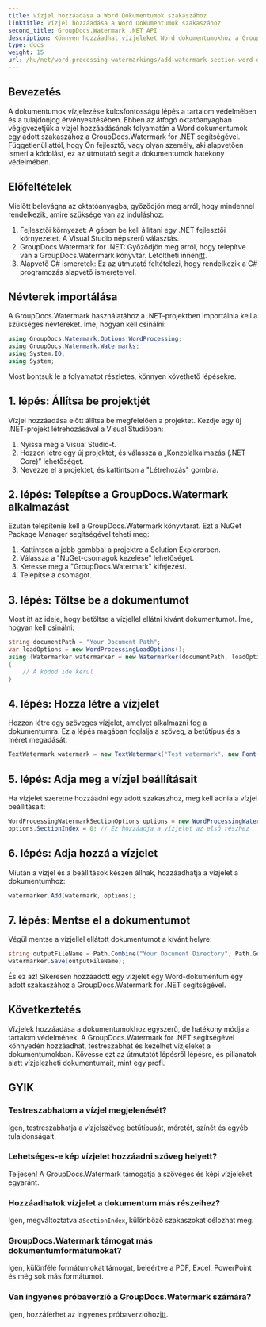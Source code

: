 ```yaml
---
title: Vízjel hozzáadása a Word Dokumentumok szakaszához
linktitle: Vízjel hozzáadása a Word Dokumentumok szakaszához
second_title: GroupDocs.Watermark .NET API
description: Könnyen hozzáadhat vízjeleket Word dokumentumokhoz a GroupDocs.Watermark for .NET segítségével. Védje meg tartalmait ezzel az egyszerű útmutatóval.
type: docs
weight: 15
url: /hu/net/word-processing-watermarkings/add-watermark-section-word-docs/
---
```

## Bevezetés
A dokumentumok vízjelezése kulcsfontosságú lépés a tartalom védelmében és a tulajdonjog érvényesítésében. Ebben az átfogó oktatóanyagban végigvezetjük a vízjel hozzáadásának folyamatán a Word dokumentumok egy adott szakaszához a GroupDocs.Watermark for .NET segítségével. Függetlenül attól, hogy Ön fejlesztő, vagy olyan személy, aki alapvetően ismeri a kódolást, ez az útmutató segít a dokumentumok hatékony védelmében.
## Előfeltételek
Mielőtt belevágna az oktatóanyagba, győződjön meg arról, hogy mindennel rendelkezik, amire szüksége van az induláshoz:
1. Fejlesztői környezet: A gépen be kell állítani egy .NET fejlesztői környezetet. A Visual Studio népszerű választás.
2.  GroupDocs.Watermark for .NET: Győződjön meg arról, hogy telepítve van a GroupDocs.Watermark könyvtár. Letöltheti innen[itt](https://releases.groupdocs.com/Watermark/net/).
3. Alapvető C# ismeretek: Ez az útmutató feltételezi, hogy rendelkezik a C# programozás alapvető ismereteivel.
## Névterek importálása
A GroupDocs.Watermark használatához a .NET-projektben importálnia kell a szükséges névtereket. Íme, hogyan kell csinálni:
```csharp
using GroupDocs.Watermark.Options.WordProcessing;
using GroupDocs.Watermark.Watermarks;
using System.IO;
using System;
```
Most bontsuk le a folyamatot részletes, könnyen követhető lépésekre.
## 1. lépés: Állítsa be projektjét
Vízjel hozzáadása előtt állítsa be megfelelően a projektet. Kezdje egy új .NET-projekt létrehozásával a Visual Studióban:
1. Nyissa meg a Visual Studio-t.
2. Hozzon létre egy új projektet, és válassza a „Konzolalkalmazás (.NET Core)” lehetőséget.
3. Nevezze el a projektet, és kattintson a "Létrehozás" gombra.
## 2. lépés: Telepítse a GroupDocs.Watermark alkalmazást
Ezután telepítenie kell a GroupDocs.Watermark könyvtárat. Ezt a NuGet Package Manager segítségével teheti meg:
1. Kattintson a jobb gombbal a projektre a Solution Explorerben.
2. Válassza a "NuGet-csomagok kezelése" lehetőséget.
3. Keresse meg a "GroupDocs.Watermark" kifejezést.
4. Telepítse a csomagot.
## 3. lépés: Töltse be a dokumentumot
Most itt az ideje, hogy betöltse a vízjellel ellátni kívánt dokumentumot. Íme, hogyan kell csinálni:
```csharp
string documentPath = "Your Document Path";
var loadOptions = new WordProcessingLoadOptions();
using (Watermarker watermarker = new Watermarker(documentPath, loadOptions))
{
    // A kódod ide kerül
}
```
## 4. lépés: Hozza létre a vízjelet
Hozzon létre egy szöveges vízjelet, amelyet alkalmazni fog a dokumentumra. Ez a lépés magában foglalja a szöveg, a betűtípus és a méret megadását:
```csharp
TextWatermark watermark = new TextWatermark("Test watermark", new Font("Arial", 19));
```
## 5. lépés: Adja meg a vízjel beállításait
Ha vízjelet szeretne hozzáadni egy adott szakaszhoz, meg kell adnia a vízjel beállításait:
```csharp
WordProcessingWatermarkSectionOptions options = new WordProcessingWatermarkSectionOptions();
options.SectionIndex = 0; // Ez hozzáadja a vízjelet az első részhez
```
## 6. lépés: Adja hozzá a vízjelet
Miután a vízjel és a beállítások készen állnak, hozzáadhatja a vízjelet a dokumentumhoz:
```csharp
watermarker.Add(watermark, options);
```
## 7. lépés: Mentse el a dokumentumot
Végül mentse a vízjellel ellátott dokumentumot a kívánt helyre:
```csharp
string outputFileName = Path.Combine("Your Document Directory", Path.GetFileName(documentPath));
watermarker.Save(outputFileName);
```
És ez az! Sikeresen hozzáadott egy vízjelet egy Word-dokumentum egy adott szakaszához a GroupDocs.Watermark for .NET segítségével.
## Következtetés
Vízjelek hozzáadása a dokumentumokhoz egyszerű, de hatékony módja a tartalom védelmének. A GroupDocs.Watermark for .NET segítségével könnyedén hozzáadhat, testreszabhat és kezelhet vízjeleket a dokumentumokban. Kövesse ezt az útmutatót lépésről lépésre, és pillanatok alatt vízjelezheti dokumentumait, mint egy profi.
## GYIK
### Testreszabhatom a vízjel megjelenését?
Igen, testreszabhatja a vízjelszöveg betűtípusát, méretét, színét és egyéb tulajdonságait.
### Lehetséges-e kép vízjelet hozzáadni szöveg helyett?
Teljesen! A GroupDocs.Watermark támogatja a szöveges és képi vízjeleket egyaránt.
### Hozzáadhatok vízjelet a dokumentum más részeihez?
 Igen, megváltoztatva a`SectionIndex`, különböző szakaszokat célozhat meg.
### GroupDocs.Watermark támogat más dokumentumformátumokat?
Igen, különféle formátumokat támogat, beleértve a PDF, Excel, PowerPoint és még sok más formátumot.
### Van ingyenes próbaverzió a GroupDocs.Watermark számára?
 Igen, hozzáférhet az ingyenes próbaverzióhoz[itt](https://releases.groupdocs.com/).